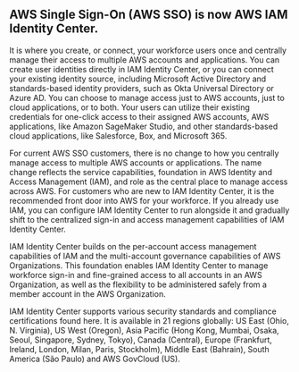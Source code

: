 ## AWS Single Sign-On (AWS SSO) is now AWS IAM Identity Center. 
It is where you create, or connect, your workforce users once and centrally manage their access to multiple AWS accounts and applications. You can create user identities directly in IAM Identity Center, or you can connect your existing identity source, including Microsoft Active Directory and standards-based identity providers, such as Okta Universal Directory or Azure AD. You can choose to manage access just to AWS accounts, just to cloud applications, or to both. Your users can utilize their existing credentials for one-click access to their assigned AWS accounts, AWS applications, like Amazon SageMaker Studio, and other standards-based cloud applications, like Salesforce, Box, and Microsoft 365.

For current AWS SSO customers, there is no change to how you centrally manage access to multiple AWS accounts or applications. The name change reflects the service capabilities, foundation in AWS Identity and Access Management (IAM), and role as the central place to manage access across AWS. For customers who are new to IAM Identity Center, it is the recommended front door into AWS for your workforce. If you already use IAM, you can configure IAM Identity Center to run alongside it and gradually shift to the centralized sign-in and access management capabilities of IAM Identity Center.

IAM Identity Center builds on the per-account access management capabilities of IAM and the multi-account governance capabilities of AWS Organizations. This foundation enables IAM Identity Center to manage workforce sign-in and fine-grained access to all accounts in an AWS Organization, as well as the flexibility to be administered safely from a member account in the AWS Organization.

IAM Identity Center supports various security standards and compliance certifications found here. It is available in 21 regions globally: US East (Ohio, N. Virginia), US West (Oregon), Asia Pacific (Hong Kong, Mumbai, Osaka, Seoul, Singapore, Sydney, Tokyo), Canada (Central), Europe (Frankfurt, Ireland, London, Milan, Paris, Stockholm), Middle East (Bahrain), South America (São Paulo) and AWS GovCloud (US).
